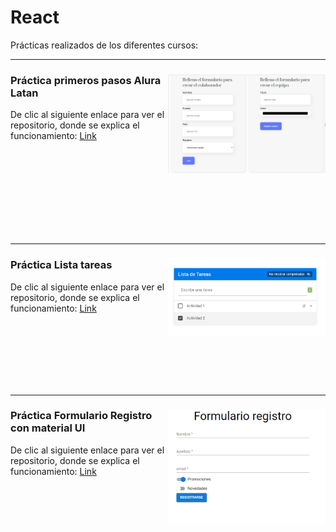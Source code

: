 # React
Prácticas realizados de los diferentes cursos:

---

<div align="center">
<img align="right" alt="portada" width="50%" src="./img/01/portada.png">
<h3 align="left">Práctica primeros pasos Alura Latan</h3>
<p align="left"> De clic al siguiente enlace para ver el repositorio, donde se explica el funcionamiento:
<a href="https://github.com/Hydr0bius/primera_app/tree/179747eef209fe437bf4633a8220f8f6c79c9851" target="blank">Link</a>
</p>
</div>
<br><br><br><br><br><br><br><br>

---

<div align="center">
<img align="right" alt="portada" width="50%" src="https://github.com/Hydr0bius/React/blob/main/img/02/funcionamiento1.png?raw=true">
<h3 align="left">Práctica Lista tareas</h3>
<p align="left"> De clic al siguiente enlace para ver el repositorio, donde se explica el funcionamiento:
<a href="https://github.com/Hydr0bius/Practica-Lista-Tareas" target="blank">Link</a>
</p>
</div>
<br><br><br><br><br><br>

---

<div align="center">
<img align="right" alt="portada" width="50%" src="https://github.com/Hydr0bius/React/blob/main/img/03/portada.png?raw=true">
<h3 align="left">Práctica Formulario Registro con material UI</h3>
<p align="left"> De clic al siguiente enlace para ver el repositorio, donde se explica el funcionamiento:
<a href="https://github.com/Hydr0bius/Practica03-FormularioRegistro/tree/c50bac2f48114a823e7cd419bcb9f3c91dc9ebfa" target="blank">Link</a>
</p>
</div>
<br><br><br><br><br><br>